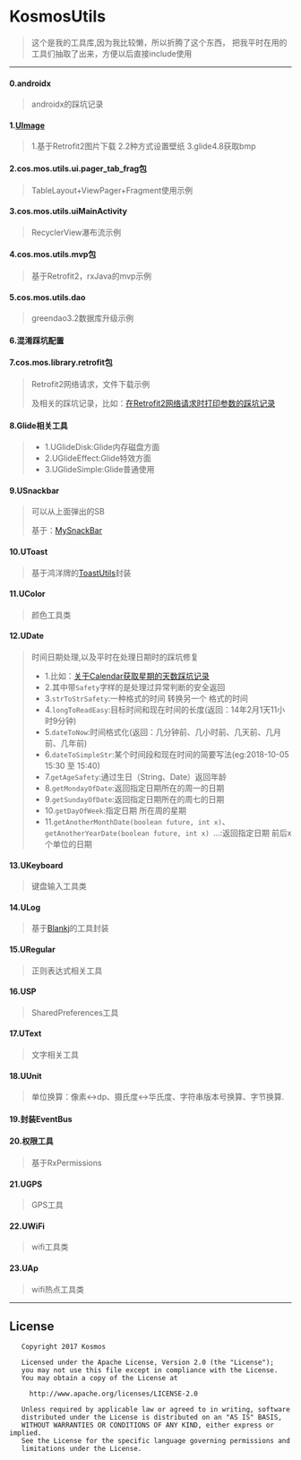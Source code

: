 # KosmosUtils
> 这个是我的工具库,因为我比较懒，所以折腾了这个东西，
> 把我平时在用的工具们抽取了出来，方便以后直接include使用

---

#### 0.androidx
> androidx的踩坑记录

#### 1.[UImage](https://github.com/KosmoSakura/KosmosUtils/blob/master/KosmosUtils/cos.mos.utils.tool/UImage.java)

> 1.基于Retrofit2图片下载
> 2.2种方式设置壁纸
> 3.glide4.8获取bmp

#### 2.cos.mos.utils.ui.pager_tab_frag包

> TableLayout+ViewPager+Fragment使用示例

#### 3.cos.mos.utils.uiMainActivity

> RecyclerView瀑布流示例

#### 4.cos.mos.utils.mvp包

> 基于Retrofit2，rxJava的mvp示例

#### 5.cos.mos.utils.dao

> greendao3.2数据库升级示例

#### 6.混淆踩坑配置

#### 7.cos.mos.library.retrofit包

> Retrofit2网络请求，文件下载示例
>
> 及相关的踩坑记录，比如：[在Retrofit2网络请求时打印参数的踩坑记录](https://blog.csdn.net/zull_kos_mos/article/details/83934732)

#### 8.Glide相关工具

> - 1.UGlideDisk:Glide内存磁盘方面
> - 2.UGlideEffect:Glide特效方面
> - 3.UGlideSimple:Glide普通使用

#### 9.USnackbar

> 可以从上面弹出的SB
>
> 基于：[MySnackBar](https://github.com/guoyoujin/MySnackBar)

#### 10.UToast

> 基于鸿洋牌的[ToastUtils](https://github.com/getActivity/ToastUtils)封装

#### 11.UColor

> 颜色工具类

#### 12.UDate

> 时间日期处理,以及平时在处理日期时的踩坑修复
>
> - 1.比如：[关于Calendar获取星期的天数踩坑记录](https://blog.csdn.net/zull_kos_mos/article/details/83934581)
> - 2.其中带`Safety`字样的是处理过异常判断的安全返回
> - 3.`strToStrSafety`:一种格式的时间 转换另一个 格式的时间
> - 4.`longToReadEasy`:目标时间和现在时间的长度(返回：14年2月1天11小时9分钟)
> - 5.`dateToNow`:时间格式化(返回：几分钟前、几小时前、几天前、几月前、几年前)
> - 6.`dateToSimpleStr`:某个时间段和现在时间的简要写法(eg:2018-10-05 15:30 至 15:40)
> - 7.`getAgeSafety`:通过生日（String、Date）返回年龄
> - 8.`getMondayOfDate`:返回指定日期所在的周一的日期
> - 9.`getSundayOfDate`:返回指定日期所在的周七的日期
> - 10.`getDayOfWeek`:指定日期 所在周的星期
> - 11.`getAnotherMonthDate(boolean future, int x)`、`getAnotherYearDate(boolean future, int x) `...:返回指定日期 前后x个单位的日期

#### 13.UKeyboard

> 键盘输入工具类

#### 14.ULog

> 基于[Blankj](https://github.com/Blankj/AndroidUtilCode)的工具封装

#### 15.URegular

> 正则表达式相关工具

#### 16.USP

> SharedPreferences工具

#### 17.UText

> 文字相关工具

#### 18.UUnit

> 单位换算：像素<->dp、摄氏度<->华氏度、字符串版本号换算、字节换算.

#### 19.封装EventBus

#### 20.权限工具

> 基于RxPermissions

#### 21.UGPS

> GPS工具

#### 22.UWiFi

> wifi工具类

#### 23.UAp

> wifi热点工具类

---

## License

```
   Copyright 2017 Kosmos

   Licensed under the Apache License, Version 2.0 (the "License");
   you may not use this file except in compliance with the License.
   You may obtain a copy of the License at

     http://www.apache.org/licenses/LICENSE-2.0

   Unless required by applicable law or agreed to in writing, software
   distributed under the License is distributed on an "AS IS" BASIS,
   WITHOUT WARRANTIES OR CONDITIONS OF ANY KIND, either express or implied.
   See the License for the specific language governing permissions and
   limitations under the License.
```
